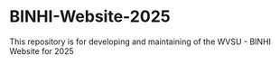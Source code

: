 # BINHI-Website-2025
This repository is for developing and maintaining of the WVSU - BINHI Website for 2025
